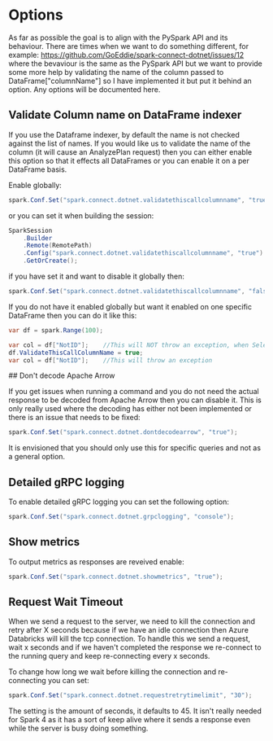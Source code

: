 # Options

As far as possible the goal is to align with the PySpark API and its behaviour. There are times when we want to do something different, for example: https://github.com/GoEddie/spark-connect-dotnet/issues/12 where the bevaviour is the same as the PySpark API but we want to provide some more help by validating the name of the column passed to DataFrame["columnName"] so I have implemented it but put it behind an option. Any options will be documented here.


## Validate Column name on DataFrame indexer

If you use the Dataframe indexer, by default the name is not checked against the list of names. If you would like us to validate the name of the column (it will cause an AnalyzePlan request) then you can either enable this option so that it effects all DataFrames or you can enable it on a per DataFrame basis.

Enable globally:

```csharp
spark.Conf.Set("spark.connect.dotnet.validatethiscallcolumnname", "true");
```

or you can set it when building the session:

```csharp
SparkSession
    .Builder
    .Remote(RemotePath)
    .Config("spark.connect.dotnet.validatethiscallcolumnname", "true")
    .GetOrCreate();
```

if you have set it and want to disable it globally then:

```csharp
spark.Conf.Set("spark.connect.dotnet.validatethiscallcolumnname", "false");
```

If you do not have it enabled globally but want it enabled on one specific DataFrame then you can do it like this:

```csharp
var df = spark.Range(100);

var col = df["NotID"];    //This will NOT throw an exception, when Select or another action are called it will fail then
df.ValidateThisCallColumnName = true;
var col = df["NotID"];    //This will throw an exception
```


## Don't decode Apache Arrow

If you get issues when running a command and you do not need the actual response to be decoded from Apache Arrow then you can disable it. This is only really used where the decoding has either not been implemented or there is an issue that needs to be fixed:

```csharp
spark.Conf.Set("spark.connect.dotnet.dontdecodearrow", "true");
```

It is envisioned that you should only use this for specific queries and not as a general option.


## Detailed gRPC logging 

To enable detailed gRPC logging you can set the following option:

```csharp
spark.Conf.Set("spark.connect.dotnet.grpclogging", "console");
```

## Show metrics

To output metrics as responses are reveived enable:

```csharp
spark.Conf.Set("spark.connect.dotnet.showmetrics", "true");
```

## Request Wait Timeout

When we send a request to the server, we need to kill the connection and retry after X seconds because if we have an idle connection then Azure Databricks will kill the tcp connection. To handle this we send a request, wait x seconds and if we haven't completed the response we re-connect to the running query and keep re-connecting every x seconds.

To change how long we wait before killing the connection and re-connecting you can set:

```csharp
spark.Conf.Set("spark.connect.dotnet.requestretrytimelimit", "30");
```

The setting is the amount of seconds, it defaults to 45. It isn't really needed for Spark 4 as it has a sort of keep alive where it sends a response even while the server is busy doing something.